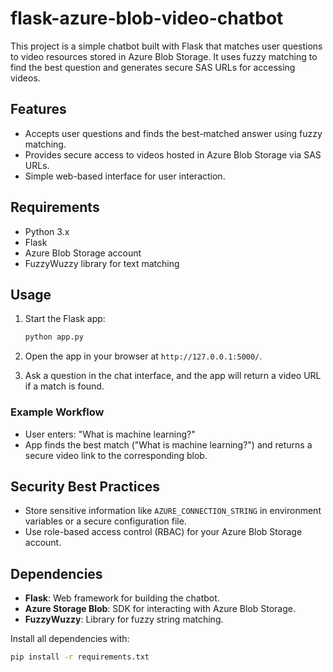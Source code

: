 # flask-azure-blob-video-chatbot
This project is a simple chatbot built with Flask that matches user questions to video resources stored in Azure Blob Storage. It uses fuzzy matching to find the best question and generates secure SAS URLs for accessing videos.

## Features
- Accepts user questions and finds the best-matched answer using fuzzy matching.
- Provides secure access to videos hosted in Azure Blob Storage via SAS URLs.
- Simple web-based interface for user interaction.

## Requirements
- Python 3.x
- Flask
- Azure Blob Storage account
- FuzzyWuzzy library for text matching

## Usage

1. Start the Flask app:
    ```bash
    python app.py
    ```
2. Open the app in your browser at `http://127.0.0.1:5000/`.

3. Ask a question in the chat interface, and the app will return a video URL if a match is found.

### Example Workflow
- User enters: "What is machine learning?"
- App finds the best match ("What is machine learning?") and returns a secure video link to the corresponding blob.

## Security Best Practices
- Store sensitive information like `AZURE_CONNECTION_STRING` in environment variables or a secure configuration file.
- Use role-based access control (RBAC) for your Azure Blob Storage account.

## Dependencies
- **Flask**: Web framework for building the chatbot.
- **Azure Storage Blob**: SDK for interacting with Azure Blob Storage.
- **FuzzyWuzzy**: Library for fuzzy string matching.

Install all dependencies with:
```bash
pip install -r requirements.txt

